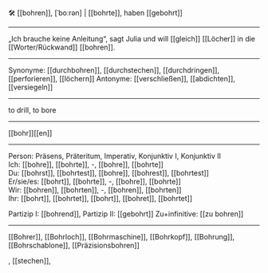 🛠️ [[bohren]], [ˈboːrən] | [[bohrte]], haben [[gebohrt]]

---
„Ich brauche keine Anleitung“, sagt Julia und will [[gleich]] [[Löcher]] in die [[Worter/Rückwand]] [[bohren]]. 

---
Synonyme: [[durchbohren]], [[durchstechen]], [[durchdringen]], [[perforieren]], [[löchern]]
Antonyme: [[verschließen]], [[abdichten]], [[versiegeln]]

---
to drill, to bore

---
[[bohr]][[en]]
   

---

Person: Präsens, Präteritum, Imperativ, Konjunktiv I, Konjunktiv II  
Ich: [[bohre]], [[bohrte]], -, [[bohre]], [[bohrte]]  
Du: [[bohrst]], [[bohrtest]], [[bohre]], [[bohrest]], [[bohrtest]]  
Er/sie/es: [[bohrt]], [[bohrte]], -, [[bohre]], [[bohrte]]  
Wir: [[bohren]], [[bohrten]], -, [[bohren]], [[bohrten]]  
Ihr: [[bohrt]], [[bohrtet]], [[bohrt]], [[bohret]], [[bohrtet]]  

Partizip I: [[bohrend]], 
Partizip II: [[gebohrt]]
Zu+infinitive: [[zu bohren]]

---
[[Bohrer]], [[Bohrloch]], [[Bohrmaschine]], [[Bohrkopf]], [[Bohrung]], [[Bohrschablone]], [[Präzisionsbohren]]

, [[stechen]],
